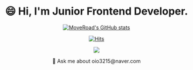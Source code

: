 <div align=center>
  
  <h1>😄 Hi, I'm Junior Frontend Developer.</h1>
  
  [![MoveRoad's GitHub stats](https://github-readme-stats.vercel.app/api?username=MoveRoad)](https://github.com/MoveRoad/github-readme-stats)
  
  [![Hits](https://hits.seeyoufarm.com/api/count/incr/badge.svg?url=https%3A%2F%2Fgithub.com%2FMoveRoad&count_bg=%2379C83D&title_bg=%2359D98E&icon=linux.svg&icon_color=%23000000&title=visited&edge_flat=false)](https://hits.seeyoufarm.com)
  
  <a href="https://velog.io/@moveroad">
    <img
    src="http://img.shields.io/badge/-Velog-655ced?style=flat&logo=Velog&link="https://velog.io/@moveroad"
    style="height : auto; margin-left : 10px; margin-right : 10px;"/>
  </a> 
 
  <p> 💬 Ask me about oio3215@naver.com </p>
  
</div>

<!--
<a href="mailto:quf8093@gmail.com">
    <img
    src="https://img.shields.io/badge/Gmail-d14836?style=flat-square&logo=Gmail&logoColor=white&link=mailto:quf8093@gmail.com"
    style="height : auto; margin-left : 10px; margin-right : 10px;"/>
  </a>

**MoveRoad/MoveRoad** is a ✨ _special_ ✨ repository because its `README.md` (this file) appears on your GitHub profile.

Here are some ideas to get you started:

- 🔭 I’m currently working on ...
- 🌱 I’m currently learning ...
- 👯 I’m looking to collaborate on ...
- 🤔 I’m looking for help with ...
- 💬 Ask me about ...
- 📫 How to reach me: ...
- 😄 Pronouns: ...
- ⚡ Fun fact: ...
-->
